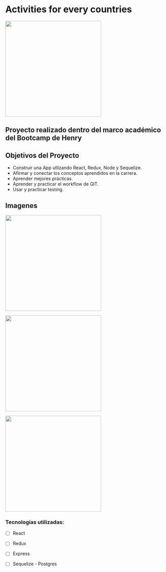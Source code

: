 
# Activities for every countries

<p align="left">
  <img height="300" src="https://user-images.githubusercontent.com/72095395/129241465-773897bd-bc44-4cc6-8214-276a7172aec8.png" />
</p>

## Proyecto realizado dentro del marco académico del Bootcamp de Henry

## Objetivos del Proyecto

- Construir una App utlizando React, Redux, Node y Sequelize.
- Afirmar y conectar los conceptos aprendidos en la carrera.
- Aprender mejores prácticas.
- Aprender y practicar el workflow de GIT.
- Usar y practicar testing.



## Imagenes

<p align="left">
  <img height="300" src="https://user-images.githubusercontent.com/72095395/129242214-4277ea12-4439-4f90-8d31-3798e54158f4.png" />
</p>

<p align="left">
  <img height="300" src="https://user-images.githubusercontent.com/72095395/129242269-048ddd85-de88-4eda-9af3-6884ff4cce0a.png" />
</p>

<p align="left">
  <img height="300" src="https://user-images.githubusercontent.com/72095395/129242228-8d906935-e259-41eb-83a5-023476c10be4.png" />
</p>




### Tecnologías utilizadas:
- [ ] React
- [ ] Redux
- [ ] Express
- [ ] Sequelize - Postgres


